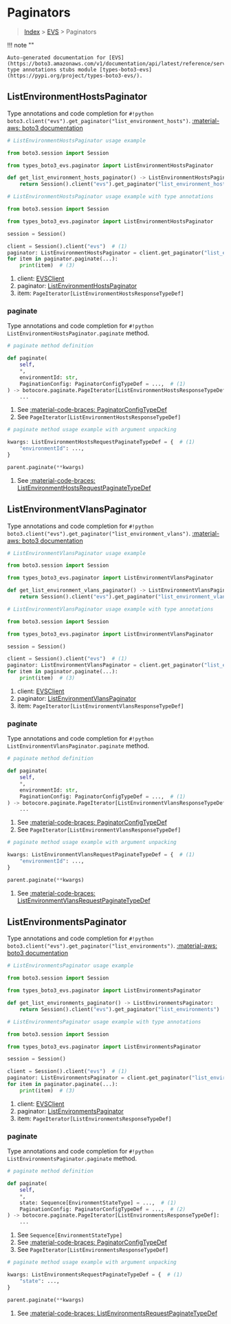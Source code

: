 # Paginators

> [Index](../README.md) > [EVS](./README.md) > Paginators

!!! note ""

    Auto-generated documentation for [EVS](https://boto3.amazonaws.com/v1/documentation/api/latest/reference/services/evs.html#evs)
    type annotations stubs module [types-boto3-evs](https://pypi.org/project/types-boto3-evs/).

## ListEnvironmentHostsPaginator

Type annotations and code completion for `#!python boto3.client("evs").get_paginator("list_environment_hosts")`.
[:material-aws: boto3 documentation](https://boto3.amazonaws.com/v1/documentation/api/latest/reference/services/evs/paginator/ListEnvironmentHosts.html#EVS.Paginator.ListEnvironmentHosts)

```python
# ListEnvironmentHostsPaginator usage example

from boto3.session import Session

from types_boto3_evs.paginator import ListEnvironmentHostsPaginator

def get_list_environment_hosts_paginator() -> ListEnvironmentHostsPaginator:
    return Session().client("evs").get_paginator("list_environment_hosts")
```

```python
# ListEnvironmentHostsPaginator usage example with type annotations

from boto3.session import Session

from types_boto3_evs.paginator import ListEnvironmentHostsPaginator

session = Session()

client = Session().client("evs")  # (1)
paginator: ListEnvironmentHostsPaginator = client.get_paginator("list_environment_hosts")  # (2)
for item in paginator.paginate(...):
    print(item)  # (3)
```

1. client: [EVSClient](./client.md)
2. paginator: [ListEnvironmentHostsPaginator](./paginators.md#listenvironmenthostspaginator)
3. item: `PageIterator[ListEnvironmentHostsResponseTypeDef]`


### paginate

Type annotations and code completion for `#!python ListEnvironmentHostsPaginator.paginate` method.

```python
# paginate method definition

def paginate(
    self,
    *,
    environmentId: str,
    PaginationConfig: PaginatorConfigTypeDef = ...,  # (1)
) -> botocore.paginate.PageIterator[ListEnvironmentHostsResponseTypeDef]:  # (2)
    ...
```

1. See [:material-code-braces: PaginatorConfigTypeDef](./type_defs.md#paginatorconfigtypedef)
2. See `PageIterator[ListEnvironmentHostsResponseTypeDef]`


```python
# paginate method usage example with argument unpacking

kwargs: ListEnvironmentHostsRequestPaginateTypeDef = {  # (1)
    "environmentId": ...,
}

parent.paginate(**kwargs)
```

1. See [:material-code-braces: ListEnvironmentHostsRequestPaginateTypeDef](./type_defs.md#listenvironmenthostsrequestpaginatetypedef)
## ListEnvironmentVlansPaginator

Type annotations and code completion for `#!python boto3.client("evs").get_paginator("list_environment_vlans")`.
[:material-aws: boto3 documentation](https://boto3.amazonaws.com/v1/documentation/api/latest/reference/services/evs/paginator/ListEnvironmentVlans.html#EVS.Paginator.ListEnvironmentVlans)

```python
# ListEnvironmentVlansPaginator usage example

from boto3.session import Session

from types_boto3_evs.paginator import ListEnvironmentVlansPaginator

def get_list_environment_vlans_paginator() -> ListEnvironmentVlansPaginator:
    return Session().client("evs").get_paginator("list_environment_vlans")
```

```python
# ListEnvironmentVlansPaginator usage example with type annotations

from boto3.session import Session

from types_boto3_evs.paginator import ListEnvironmentVlansPaginator

session = Session()

client = Session().client("evs")  # (1)
paginator: ListEnvironmentVlansPaginator = client.get_paginator("list_environment_vlans")  # (2)
for item in paginator.paginate(...):
    print(item)  # (3)
```

1. client: [EVSClient](./client.md)
2. paginator: [ListEnvironmentVlansPaginator](./paginators.md#listenvironmentvlanspaginator)
3. item: `PageIterator[ListEnvironmentVlansResponseTypeDef]`


### paginate

Type annotations and code completion for `#!python ListEnvironmentVlansPaginator.paginate` method.

```python
# paginate method definition

def paginate(
    self,
    *,
    environmentId: str,
    PaginationConfig: PaginatorConfigTypeDef = ...,  # (1)
) -> botocore.paginate.PageIterator[ListEnvironmentVlansResponseTypeDef]:  # (2)
    ...
```

1. See [:material-code-braces: PaginatorConfigTypeDef](./type_defs.md#paginatorconfigtypedef)
2. See `PageIterator[ListEnvironmentVlansResponseTypeDef]`


```python
# paginate method usage example with argument unpacking

kwargs: ListEnvironmentVlansRequestPaginateTypeDef = {  # (1)
    "environmentId": ...,
}

parent.paginate(**kwargs)
```

1. See [:material-code-braces: ListEnvironmentVlansRequestPaginateTypeDef](./type_defs.md#listenvironmentvlansrequestpaginatetypedef)
## ListEnvironmentsPaginator

Type annotations and code completion for `#!python boto3.client("evs").get_paginator("list_environments")`.
[:material-aws: boto3 documentation](https://boto3.amazonaws.com/v1/documentation/api/latest/reference/services/evs/paginator/ListEnvironments.html#EVS.Paginator.ListEnvironments)

```python
# ListEnvironmentsPaginator usage example

from boto3.session import Session

from types_boto3_evs.paginator import ListEnvironmentsPaginator

def get_list_environments_paginator() -> ListEnvironmentsPaginator:
    return Session().client("evs").get_paginator("list_environments")
```

```python
# ListEnvironmentsPaginator usage example with type annotations

from boto3.session import Session

from types_boto3_evs.paginator import ListEnvironmentsPaginator

session = Session()

client = Session().client("evs")  # (1)
paginator: ListEnvironmentsPaginator = client.get_paginator("list_environments")  # (2)
for item in paginator.paginate(...):
    print(item)  # (3)
```

1. client: [EVSClient](./client.md)
2. paginator: [ListEnvironmentsPaginator](./paginators.md#listenvironmentspaginator)
3. item: `PageIterator[ListEnvironmentsResponseTypeDef]`


### paginate

Type annotations and code completion for `#!python ListEnvironmentsPaginator.paginate` method.

```python
# paginate method definition

def paginate(
    self,
    *,
    state: Sequence[EnvironmentStateType] = ...,  # (1)
    PaginationConfig: PaginatorConfigTypeDef = ...,  # (2)
) -> botocore.paginate.PageIterator[ListEnvironmentsResponseTypeDef]:  # (3)
    ...
```

1. See `Sequence[EnvironmentStateType]`
2. See [:material-code-braces: PaginatorConfigTypeDef](./type_defs.md#paginatorconfigtypedef)
3. See `PageIterator[ListEnvironmentsResponseTypeDef]`


```python
# paginate method usage example with argument unpacking

kwargs: ListEnvironmentsRequestPaginateTypeDef = {  # (1)
    "state": ...,
}

parent.paginate(**kwargs)
```

1. See [:material-code-braces: ListEnvironmentsRequestPaginateTypeDef](./type_defs.md#listenvironmentsrequestpaginatetypedef)
